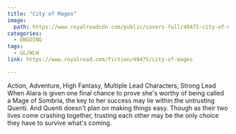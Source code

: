 ```yaml
---
title: "City of Mages"
image:
  path: https://www.royalroadcdn.com/public/covers-full/49475-city-of-mages.jpg
categories:
  - ONGOING
tags:
  - GL/WLW
link: https://www.royalroad.com/fiction/49475/city-of-mages

---
```

Action, Adventure, High Fantasy, Multiple Lead Characters, Strong Lead
When Alara is given one final chance to prove she's worthy of being called a Mage of Sombria, the key to her success may lie within the untrusting Quenti. And Quenti doesn't plan on making things easy. Though as their two lives come crashing together, trusting each other may be the only choice they have to survive what's coming.


